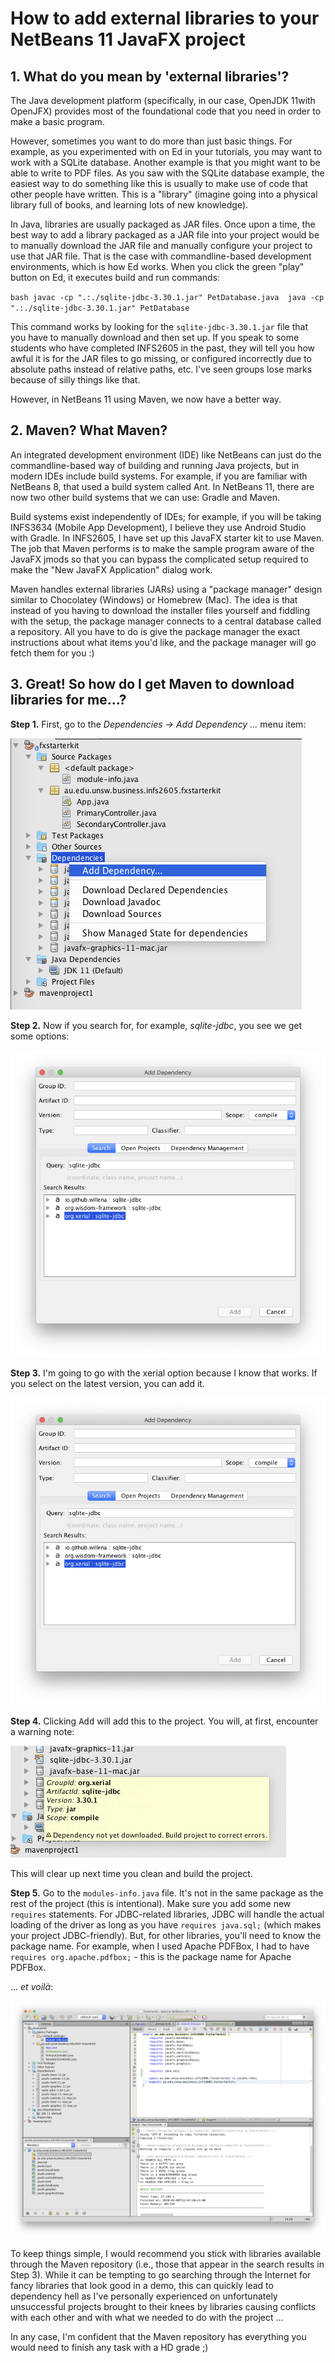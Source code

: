 # How to add external libraries to your NetBeans 11 JavaFX project

## 1. What do you mean by 'external libraries'?

The Java development platform (specifically, in our case, OpenJDK 11with OpenJFX) provides most of the foundational code that you need in order to make a basic program.

However, sometimes you want to do more than just basic things. For example, as you experimented with on Ed in your tutorials, you may want to work with a SQLite database. Another example is that you might want to be able to write to PDF files. As you saw with the SQLite database example, the easiest way to do something like this is usually to make use of code that other people have written. This is a "library" (imagine going into a physical library full of books, and learning lots of new knowledge).

In Java, libraries are usually packaged as JAR files. Once upon a time, the best way to add a library packaged as a JAR file into your project would be to manually download the JAR file and manually configure your project to use that JAR file. That is the case with commandline-based development environments, which is how Ed works. When you click the green "play" button on Ed, it executes build and run commands:

``bash
javac -cp ".:./sqlite-jdbc-3.30.1.jar" PetDatabase.java 
java -cp ".:./sqlite-jdbc-3.30.1.jar" PetDatabase
``

This command works by looking for the `sqlite-jdbc-3.30.1.jar` file that you have to manually download and then set up. If you speak to some students who have completed INFS2605 in the past, they will tell you how awful it is for the JAR files to go missing, or configured incorrectly due to absolute paths instead of relative paths, etc. I've seen groups lose marks because of silly things like that.

However, in NetBeans 11 using Maven, we now have a better way.

## 2. Maven? What Maven?

An integrated development environment (IDE) like NetBeans can just do the commandline-based way of building and running Java projects, but
in modern IDEs include build systems. For example, if you are familiar with NetBeans 8, that used a build system called Ant. In NetBeans 11,
there are now two other build systems that we can use: Gradle and Maven.

Build systems exist independently of IDEs; for example, if you will be taking INFS3634 (Mobile App Development), I believe they use Android Studio with
Gradle. In INFS2605, I have set up this JavaFX starter kit to use Maven.
The job that Maven performs is to make the sample program aware of the JavaFX jmods so that you can bypass the complicated setup required
to make the "New JavaFX Application" dialog work.

Maven handles external libraries (JARs) using a "package manager" design similar to Chocolatey (Windows) or Homebrew (Mac).
The idea is that instead of you having to download the installer files yourself and fiddling with the setup, the package manager connects to a central
database called a repository. All you have to do is give the package manager the exact instructions about what items you'd like, and the package manager
will go fetch them for you :)

## 3. Great! So how do I get Maven to download libraries for me...?

**Step 1.** First, go to the _Dependencies &rarr; Add Dependency ..._ menu item:

![adding-external-libs/Step1.png](adding-external-libs/Step1.png)

**Step 2.** Now if you search for, for example, _sqlite-jdbc_, you see we get some options:

![adding-external-libs/Step2.png](adding-external-libs/Step2.png)

**Step 3.** I'm going to go with the xerial option because I know that works. If you select on the latest version, you can add it. 

![adding-external-libs/Step3.png](adding-external-libs/Step3.png)

**Step 4.** Clicking <kbd>Add</kbd> will add this to the project. You will, at first, encounter a warning note:

![adding-external-libs/Step4.png](adding-external-libs/Step4.png)

This will clear up next time you clean and build the project.

**Step 5.** Go to the `modules-info.java` file. It's not in the same package as the rest of the project (this is intentional).
Make sure you add some new `requires` statements. For JDBC-related libraries, JDBC will handle the actual loading of the driver as long as
you have `requires java.sql;` (which makes your project JDBC-friendly). But, for other libraries, you'll need to know the package name.
For example, when I used Apache PDFBox, I had to have `requires org.apache.pdfbox;` - this is the package name for Apache PDFBox.

... _et voilà_:

![adding-external-libs/Step5.png](adding-external-libs/Step5.png)


To keep things simple, I would recommend you stick with libraries available through the Maven repository (i.e., those that
appear in the search results in Step 3). While it can be tempting to go searching through the Internet for fancy libraries that look good in a demo,
this can quickly lead to dependency hell as I've personally experienced on unfortunately unsuccessful projects brought to their knees by libraries
causing conflicts with each other and with what we needed to do with the project ... 

In any case, I'm confident that the Maven repository has everything you would need to finish any task with a HD grade ;)

